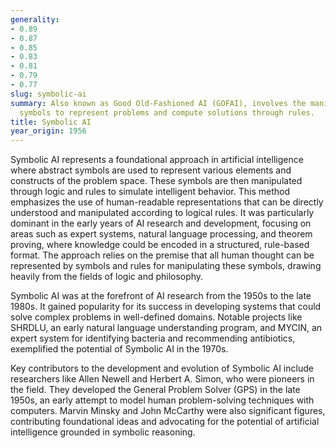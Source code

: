 ```yaml
---
generality:
- 0.89
- 0.87
- 0.85
- 0.83
- 0.81
- 0.79
- 0.77
slug: symbolic-ai
summary: Also known as Good Old-Fashioned AI (GOFAI), involves the manipulation of
  symbols to represent problems and compute solutions through rules.
title: Symbolic AI
year_origin: 1956
---
```


Symbolic AI represents a foundational approach in artificial intelligence where abstract symbols are used to represent various elements and constructs of the problem space. These symbols are then manipulated through logic and rules to simulate intelligent behavior. This method emphasizes the use of human-readable representations that can be directly understood and manipulated according to logical rules. It was particularly dominant in the early years of AI research and development, focusing on areas such as expert systems, natural language processing, and theorem proving, where knowledge could be encoded in a structured, rule-based format. The approach relies on the premise that all human thought can be represented by symbols and rules for manipulating these symbols, drawing heavily from the fields of logic and philosophy.

Symbolic AI was at the forefront of AI research from the 1950s to the late 1980s. It gained popularity for its success in developing systems that could solve complex problems in well-defined domains. Notable projects like SHRDLU, an early natural language understanding program, and MYCIN, an expert system for identifying bacteria and recommending antibiotics, exemplified the potential of Symbolic AI in the 1970s.

Key contributors to the development and evolution of Symbolic AI include researchers like Allen Newell and Herbert A. Simon, who were pioneers in the field. They developed the General Problem Solver (GPS) in the late 1950s, an early attempt to model human problem-solving techniques with computers. Marvin Minsky and John McCarthy were also significant figures, contributing foundational ideas and advocating for the potential of artificial intelligence grounded in symbolic reasoning.